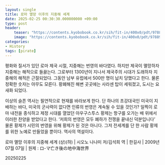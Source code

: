 ```yaml
---
layout: single
title: 로마 멸망 이후의 지중해 세계
date: 2025-02-25 00:30:30.000000000 +09:00
type: post
header:
    teaser: "https://contents.kyobobook.co.kr/sih/fit-in/400x0/pdt/9788935661916.jpg"
    image: "https://contents.kyobobook.co.kr/sih/fit-in/400x0/pdt/9788935661916.jpg"
categories:
- History
tags: [pirate]
---
```


평화와 질서가 있던 로마 제국 시절, 지중해는 번영의 바다였다. 하지만 제국이 멸망하자 지중해는 해적으로 들끓는다. 그로부터 1300년이 지나서 제국주의 시대가 도래하자 지중해의 해적은 근절되었다. 그동안 남부 유럽에서 500만 명이 납치 당했다고 한다. 물론 정확한 숫자는 아무도 모른다. 황폐해진 해변 곳곳에는 사라센 탑이 세워졌고, 도시는 요새화 되었다.

이상의 슬픈 역사는 필연적으로 현재를 바라보게 한다. 단 하나의 초강대국인 미국이 지배하는 바다, 미국의 군사력이 없다면 인류의 번영은 계속될 수 있을 것인가? 일찍이 로마 내전을 종식하고 제정 시대를 열었던 아우구스투스 황제는 항구를 오가는 배 위에서 이러한 찬양을 받았다고 한다. ‘저희의 번영은 모두 폐하가 전쟁을 끝내신 덕분입니다’ 물론 황제가 시민의 번영을 위해 황제가 된 것은 아니다. 그저 전세계를 단 한 사람 황제를 위한 노예로 만들었을 뿐이다. 역사의 역설이다.

로마 멸망 이후의 지중해 세계 (상)(하) | 시오노 나나미 저/김석희 역 | 한길사 | 2009년 07월 07일 | 원제 : ロ-マ亡き後の地中海世界

20250225
